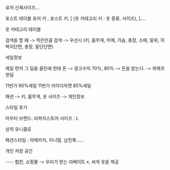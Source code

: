 


유저
신체사이즈...

포스트 테이블
유저 키 , 포스트 키, [ (옷 카테고리 키 : 옷 종류, 사이즈), ]....

옷 카테고리 테이블




검색을 할 떄 -> 적은만큼 검색 -> 우선시 (키, 몸무게, 어께, 가슴, 총장, 소매, 밑위, 허벅지단면, 총장, 밑단단면) 




세일정보

제일 먼저 그 딜을 올린애 한테 돈 -> 광고수익 70%, 80%
-> 돈을 받는다. 
-> 위메프 핫딜

11번가 90%세일
11번가 라이더자켓 85%세일


패션 
-> 
키, 몸무게, 옷 사이즈 -> 개인정보

스타일 후기 

아우터
브랜드: 라퍼지스토어
사이즈 : L

상의
유니클로


패션스타일 : 아메카지, 미니멀, 남친룩......




개인 저장 공간

---- 협찬, 쇼핑몰 -> 우리가 받는 리베이트 x, 싸게 옷을 제공
